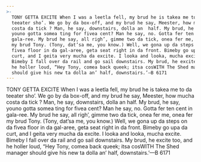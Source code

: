 ```yaml
---
>-
  TONY GETTA EXCITE When I was a leetla fell, my brud he is takea me to da
  teeater sho’. We go by da box-off, and my brud he say, Meester, how mucha
  costa da tick ? Man, he say, downstairs, dolla an  half. My brud, he say,
  youno gotta somea ting for fivea cent? Man he say, no. Gotta fer ten cent in
  gala-ree. My brud he say, all righ’, gimme two da tick, onea fer me, onea fer
  my brud Tony. (Tony, dat’sa me, you know.) Well, we gona up da steps on da
  fivea floor in da gal-aree, geta seat right in da front. Bimeby go upa da
  curt, and I geita very mucha da excite. I looka and looka, mucha excite.
  Bimeby I fall over da rail and go sail downstairs. My brud, he excite too, and
  he holler loud, “Hey Tony, comea back queek; itsa cosWITH The Shed manager
  should give his new ta dolla an’ half, downstairs.’—B 6171
---
```


TONY GETTA EXCITE When I was a leetla fell, my brud he is takea me to da teeater sho’. We go by da box-off, and my brud he say, Meester, how mucha costa da tick ? Man, he say, downstairs, dolla an  half. My brud, he say, youno gotta somea ting for fivea cent? Man he say, no. Gotta fer ten cent in gala-ree. My brud he say, all righ’, gimme two da tick, onea fer me, onea fer my brud Tony. (Tony, dat’sa me, you know.) Well, we gona up da steps on da fivea floor in da gal-aree, geta seat right in da front. Bimeby go upa da curt, and I geita very mucha da excite. I looka and looka, mucha excite. Bimeby I fall over da rail and go sail downstairs. My brud, he excite too, and he holler loud, “Hey Tony, comea back queek; itsa cosWITH The Shed manager should give his new ta dolla an’ half, downstairs.’—B 6171